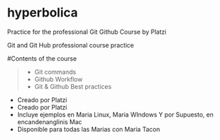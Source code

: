 # hyperbolica
Practice for the professional Git Github Course by Platzi

Git and Git Hub professional course practice

#Contents of the course
> - Git commands
> - Github Workflow
> - Git & Github Best practices

* Creado por Platzi
* Creado por Platzi
* Incluye ejemplos en Maria Linux, Maria WIndows Y por Supuesto, en encandenanglinis Mac
* Disponible para todas las Marias con Maria Tacon

